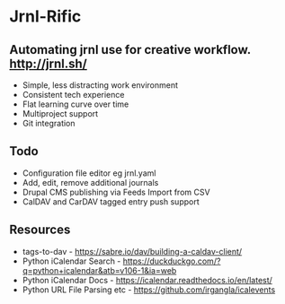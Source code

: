 # Jrnl-Rific

## Automating jrnl use for creative workflow. http://jrnl.sh/

* Simple, less distracting work environment
* Consistent tech experience
* Flat learning curve over time
* Multiproject support
* Git integration

## Todo
* Configuration file editor eg jrnl.yaml
* Add, edit, remove additional journals
* Drupal CMS publishing via Feeds Import from CSV
* CalDAV and CarDAV tagged entry push support

## Resources
* tags-to-dav - https://sabre.io/dav/building-a-caldav-client/
* Python iCalendar Search - https://duckduckgo.com/?q=python+icalendar&atb=v106-1&ia=web
* Python iCalendar Docs - https://icalendar.readthedocs.io/en/latest/
* Python URL File Parsing etc - https://github.com/irgangla/icalevents
